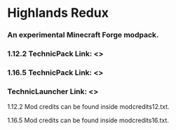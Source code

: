 # Highlands Redux
### An experimental Minecraft Forge modpack.
 
### 1.12.2 TechnicPack Link: <>
### 1.16.5 TechnicPack Link: <>
### TechnicLauncher Link: <>

1.12.2 Mod credits can be found inside modcredits12.txt.

1.16.5 Mod credits can be found inside modcredits16.txt.
